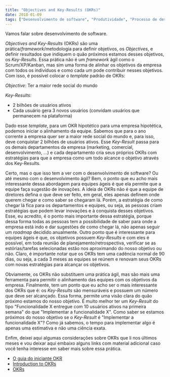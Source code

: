```yaml
---
title: "Objectives and Key-Results (OKRs)"
date: 2018-01-09
tags: ["Desenvolvimento de software", "Produtividade", "Processo de desenvolvimento"]
---
```


Vamos falar sobre desenvolvimento de software.

*Objectives and Key-Results* (OKRs) são uma prática/*framework*/metodologia para definir objetivos, os *Objectives*, e definir resultados que indiquem o quão próximos estamos desses objetivos, os *Key-Results*.
Essa prática não é um *framework* ágil como o Scrum/XP/Kanban, mas sim uma forma de alinhar os objetivos da empresa com todos os indivíduos e como cada um pode contribuir nesses objetivos.
Com isso, é possível colocar o *template* padrão de OKRs:

*Objective*: Ter a maior rede social do mundo

*Key-Results*:

* 2 bilhões de usuários ativos
* Cada usuário gera 3 novos usuários (convidam usuários que permanecem na plataforma)

<!-- more -->

Dado esse *template*, para um OKR hipotético para uma empresa hipotética, podemos iniciar o alinhamento da equipe.
Sabemos que para o ano corrente a empresa quer ser a maior rede social do mundo e, para isso, deve conquistar 2 bilhões de usuários ativos.
Esse *Key-Result* passa para os demais departamentos da empresa (marketing, comercial, desenvolvimento, ...) e cada departamento cria seus próprios OKRs com estratégias para que a empresa como um todo alcance o objetivo através dos Key-Results.

Certo, mas o que isso tem a ver com o desenvolvimento de software?
Ou até mesmo com o desenvolvimento ágil?
Bem, o ponto que eu acho mais interessante dessa abordagem para equipes ágeis é que ela permite que a equipe faça sugestão de inovações.
A ideia de OKRs não é que a equipe de diretores defina o que deve ser feito, em geral, eles apenas definem onde querem chegar e como saber se chegaram lá.
Porém, a estratégia de como chegar lá fica para os departamentos e equipes, ou seja, as pessoas criam estratégias que podem levar inovações e à conquista desses objetivos.
Esse, eu acredito, é o ponto mais importante dessa estratégia, porque dessa forma todas as pessoas tem a possibilidade de saber para onde a empresa está indo e dar sugestões de como chegar lá, não apenas seguir um *roadmap* decidido anualmente.
Outro ponto que é interessante para equipes ágeis é que, os objetivos possuem *Key-Results* e com eles é possível, em toda reunião de planejamento/retrospectiva, verificar se as estórias/tarefas selecionadas estão nos aproximando do nosso objetivo ou não.
Claro, é importante notar que os OKRs tem uma cadência normal de 90 dias, ou seja, a cada 3 meses as equipes se reúnem e renovam seus OKRs com novas estratégias para alcançar os objetivos.

Obviamente, os OKRs não substituem uma prática ágil, mas são mais uma ferramenta para permitir o alinhamento das equipes com os objetivos da empresa.
Finalmente, tem um ponto que eu acho ser o mais interessante dos OKRs que é: os *Key-Results* são mensuráveis e possuem um número que deve ser alcançado.
Essa forma, permite uma visão clara do quão próximo estamos do nosso objetivo.
É muito melhor ter um *Key-Result* do tipo "Funcionalidade X entregue com 10 usuários ativos na primeira semana" do que "Implementar a funcionalidade X".
Como saber se estamos próximos do nosso objetivo se o *Key-Result* é "Implementar a funcionalidade X"?
Como já sabemos, o tempo para implementar algo é apenas uma estimativa e não uma ciência exata.

Enfim, deixei aqui algumas considerações sobre OKRs que li nos últimos meses e vou deixar aqui embaixo alguns links com material adicional caso você tenha interesse em saber mais sobre essa prática.

* [O guia do iniciante OKR](http://felipecastro.com/pt-br/okr/o-que-e-okr/)
* [Introduction to OKRs](http://www.oreilly.com/business/free/files/introduction-to-okrs.pdf)
* [OKRs](http://eleganthack.com/category/high-performing-teams/okrs-2/)
